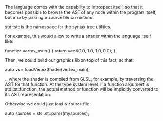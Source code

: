 The language comes with the capability to introspect itself, so that it becomes possible to browse the AST of any node within the program itself, but also by parsing a source file on runtime.

std::st:: is the namespace for the syntax tree utilities.

For example, this would allow to write a shader within the language itself like:

function vertex_main()
{
	return vec4(1.0, 1.0, 1.0, 0.0);
}

Then, we could build our graphics lib on top of this fact, so that:

auto vs = loadVertexShader(vertex_main);

.. where the shader is compiled from GLSL, for example, by traversing the AST for that function. At the type system level, if a function argument is std::st::function,
the actual method or function will be implicitly converted to its AST representation.

Otherwise we could just load a source file:

auto sources = std::st::parse(mysources);